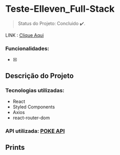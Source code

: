 # Teste-Elleven_Full-Stack

> Status do Projeto: Concluido :heavy_check_mark:.

LINK : [Clique Aqui](https://arlindo-teste-elleven.surge.sh/)

### Funcionalidades:

- [x] 

## Descrição do Projeto
<p></p>

### Tecnologias utilizadas:

- React
- Styled Components
- Axios
- react-router-dom

### API utilizada: [POKE API]()

## Prints
